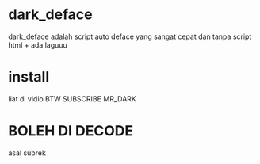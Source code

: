 # dark_deface
dark_deface adalah script auto deface yang sangat cepat dan tanpa script html + ada laguuu
# install
liat di vidio
BTW SUBSCRIBE MR_DARK
# BOLEH DI DECODE
asal subrek

